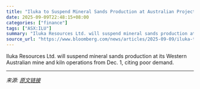 ```yaml
---
title: "Iluka to Suspend Mineral Sands Production at Australian Project"
date: 2025-09-09T22:48:15+08:00
categories: ["finance"]
tags: ["ASX:ILU"]
summary: "Iluka Resources Ltd. will suspend mineral sands production at its Western Australian mine and kiln operations from Dec. 1, citing poor demand."
source_url: "https://www.bloomberg.com/news/articles/2025-09-09/iluka-to-suspend-mineral-sands-production-at-australian-project"
---
```


Iluka Resources Ltd. will suspend mineral sands production at its Western Australian mine and kiln operations from Dec. 1, citing poor demand.

---

*来源: [原文链接](https://www.bloomberg.com/news/articles/2025-09-09/iluka-to-suspend-mineral-sands-production-at-australian-project)*
